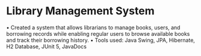 # Library Management System

• Created a system that allows librarians to manage books, users, and borrowing records while enabling regular users to browse available books and track their borrowing history.
• Tools used: Java Swing, JPA, Hibernate, H2 Database, JUnit 5, JavaDocs
